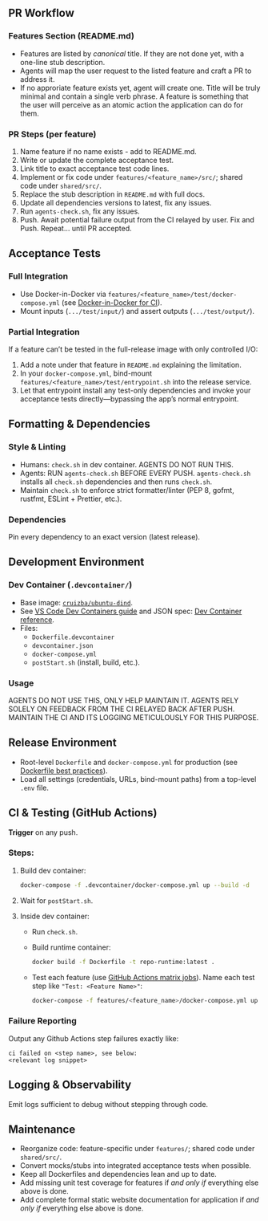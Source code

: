 ## PR Workflow

### Features Section (README.md)

* Features are listed by *canonical* title. If they are not done yet, with a one-line stub description.
* Agents will map the user request to the listed feature and craft a PR to address it.
* If no approriate feature exists yet, agent will create one. Title will be truly minimal and contain a single verb phrase. A feature is something that the user will perceive as an atomic action the application can do for them.

### PR Steps (per feature)

1. Name feature if no name exists - add to README.md.
2. Write or update the complete acceptance test.
3. Link title to exact acceptance test code lines.
4. Implement or fix code under `features/<feature_name>/src/`; shared code under `shared/src/`.
5. Replace the stub description in `README.md` with full docs.
6. Update all dependencies versions to latest, fix any issues.
7. Run `agents-check.sh`, fix any issues.
8. Push. Await potential failure output from the CI relayed by user. Fix and Push. Repeat... until PR accepted.

## Acceptance Tests

### Full Integration

* Use Docker-in-Docker via `features/<feature_name>/test/docker-compose.yml` (see [Docker-in-Docker for CI](https://docs.docker.com/build/ci/)).
* Mount inputs (`.../test/input/`) and assert outputs (`.../test/output/`).

### Partial Integration

If a feature can’t be tested in the full-release image with only controlled I/O:

1. Add a note under that feature in `README.md` explaining the limitation.
2. In your `docker-compose.yml`, bind-mount `features/<feature_name>/test/entrypoint.sh` into the release service.
3. Let that entrypoint install any test-only dependencies and invoke your acceptance tests directly—bypassing the app’s normal entrypoint.

## Formatting & Dependencies

### Style & Linting

* Humans: `check.sh` in dev container. AGENTS DO NOT RUN THIS.
* Agents: RUN `agents-check.sh` BEFORE EVERY PUSH. `agents-check.sh` installs all `check.sh` dependencies and then runs `check.sh`.
* Maintain `check.sh` to enforce strict formatter/linter (PEP 8, gofmt, rustfmt, ESLint + Prettier, etc.).

### Dependencies

Pin every dependency to an exact version (latest release).

## Development Environment

### Dev Container (`.devcontainer/`)

* Base image: [`cruizba/ubuntu-dind`](https://github.com/cruizba/ubuntu-dind).
* See [VS Code Dev Containers guide](https://code.visualstudio.com/docs/devcontainers/create-dev-container) and JSON spec: [Dev Container reference](https://devcontainers.github.io/implementors/json_reference/).
* Files:
  * `Dockerfile.devcontainer`
  * `devcontainer.json`
  * `docker-compose.yml`
  * `postStart.sh` (install, build, etc.).

### Usage

AGENTS DO NOT USE THIS, ONLY HELP MAINTAIN IT. AGENTS RELY SOLELY ON FEEDBACK FROM THE CI RELAYED BACK AFTER PUSH. MAINTAIN THE CI AND ITS LOGGING METICULOUSLY FOR THIS PURPOSE.

## Release Environment

* Root-level `Dockerfile` and `docker-compose.yml` for production (see [Dockerfile best practices](https://docs.docker.com/build/building/best-practices/)).
* Load all settings (credentials, URLs, bind-mount paths) from a top-level `.env` file.

## CI & Testing (GitHub Actions)

**Trigger** on any push.

### Steps:
   1. Build dev container:

       ```bash
       docker-compose -f .devcontainer/docker-compose.yml up --build -d
       ```

   2. Wait for `postStart.sh`.
   3. Inside dev container:

      * Run `check.sh`.
      * Build runtime container:

        ```bash
        docker build -f Dockerfile -t repo-runtime:latest .
        ```
      * Test each feature (use [GitHub Actions matrix jobs](https://docs.github.com/en/actions/writing-workflows/choosing-what-your-workflow-does/running-variations-of-jobs-in-a-workflow)). Name each test step like `"Test: <Feature Name>"`:

        ```bash
        docker-compose -f features/<feature_name>/docker-compose.yml up --abort-on-container-exit
        ```

### Failure Reporting
Output any Github Actions step failures exactly like:

```
ci failed on <step name>, see below:
<relevant log snippet>
```

## Logging & Observability

Emit logs sufficient to debug without stepping through code.

## Maintenance

* Reorganize code: feature-specific under `features/`; shared code under `shared/src/`.
* Convert mocks/stubs into integrated acceptance tests when possible.
* Keep all Dockerfiles and dependencies lean and up to date.
* Add missing unit test coverage for features if *and only if* everything else above is done.
* Add complete formal static website documentation for application if *and only if* everything else above is done.
